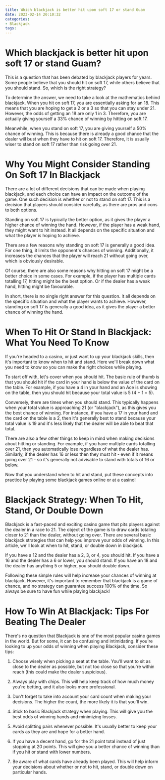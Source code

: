 ```yaml
---
title: Which blackjack is better hit upon soft 17 or stand Guam 
date: 2023-02-14 20:10:32
categories:
- Blackjack
tags:
---
```



#  Which blackjack is better hit upon soft 17 or stand Guam? 

This is a question that has been debated by blackjack players for years. Some people believe that you should hit on soft 17, while others believe that you should stand. So, which is the right strategy?

To determine the answer, we need to take a look at the mathematics behind blackjack. When you hit on soft 17, you are essentially asking for an 18. This means that you are hoping to get a 2 or a 3 so that you can stay under 21. However, the odds of getting an 18 are only 1 in 3. Therefore, you are actually giving yourself a 33% chance of winning by hitting on soft 17.

Meanwhile, when you stand on soft 17, you are giving yourself a 50% chance of winning. This is because there is already a good chance that the dealer will bust when they have to hit on soft 17. Therefore, it is usually wiser to stand on soft 17 rather than risk going over 21.

#  Why You Might Consider Standing On Soft 17 In Blackjack 

There are a lot of different decisions that can be made when playing blackjack, and each choice can have an impact on the outcome of the game. One such decision is whether or not to stand on soft 17. This is a decision that players should consider carefully, as there are pros and cons to both options.

Standing on soft 17 is typically the better option, as it gives the player a higher chance of winning the hand. However, if the player has a weak hand, they might want to hit instead. It all depends on the specific situation and what the player is hoping to achieve.

There are a few reasons why standing on soft 17 is generally a good idea. For one thing, it limits the opponent's chances of winning. Additionally, it increases the chances that the player will reach 21 without going over, which is obviously desirable.

Of course, there are also some reasons why hitting on soft 17 might be a better choice in some cases. For example, if the player has multiple cards totalling 17, hitting might be the best option. Or if the dealer has a weak hand, hitting might be favourable.

In short, there is no single right answer for this question. It all depends on the specific situation and what the player wants to achieve. However, standing on soft 17 is generally a good idea, as it gives the player a better chance of winning the hand.

#  When To Hit Or Stand In Blackjack: What You Need To Know 

If you're headed to a casino, or just want to up your blackjack skills, then it's important to know when to hit and stand. Here we'll break down what you need to know so you can make the right choices while playing.

To start off with, let's cover when you should hit. The basic rule of thumb is that you should hit if the card in your hand is below the value of the card on the table. For example, if you have a 4 in your hand and an Ace is showing on the table, then you should hit because your total value is 5 (4 + 1 = 5).

Conversely, there are times when you should stand. This typically happens when your total value is approaching 21 (or "blackjack"), as this gives you the best chance of winning. For instance, if you have a 17 in your hand and the card on the table is a 2, then it's generally best to stand because your total value is 19 and it's less likely that the dealer will be able to beat that total.

There are also a few other things to keep in mind when making decisions about hitting or standing. For example, if you have multiple cards totalling over 21, then you automatically lose regardless of what the dealer has. Similarly, if the dealer has 16 or less then they must hit - even if it means going over 21 - so it's generally not advisable to stand with totals of 16 or below.

Now that you understand when to hit and stand, put these concepts into practice by playing some blackjack games online or at a casino!

#  Blackjack Strategy: When To Hit, Stand, Or Double Down 

Blackjack is a fast-paced and exciting casino game that pits players against the dealer in a race to 21. The object of the game is to draw cards totaling closer to 21 than the dealer, without going over. There are several basic blackjack strategies that can help you improve your odds of winning. In this article, we'll look at when to hit, stand, or double down in blackjack.

If you have a 12 and the dealer has a 2, 3, or 4, you should hit. If you have a 16 and the dealer has a 6 or lower, you should stand. If you have an 18 and the dealer has anything 5 or higher, you should double down.

Following these simple rules will help increase your chances of winning at blackjack. However, it's important to remember that blackjack is a game of chance, and no strategy can guarantee success 100% of the time. So always be sure to have fun while playing blackjack!

#  How To Win At Blackjack: Tips For Beating The Dealer

There's no question that Blackjack is one of the most popular casino games in the world. But for some, it can be confusing and intimidating. If you're looking to up your odds of winning when playing Blackjack, consider these tips:

1. Choose wisely when picking a seat at the table. You'll want to sit as close to the dealer as possible, but not too close so that you're within reach (this could make the dealer suspicious).

2. Always play with chips. This will help keep track of how much money you're betting, and it also looks more professional.

3. Don't forget to take into account your card count when making your decisions. The higher the count, the more likely it is that you'll win.

4. Stick to basic Blackjack strategy when playing. This will give you the best odds of winning hands and minimizing losses.

5. Avoid splitting pairs whenever possible. It's usually better to keep your cards as they are and hope for a better hand.

6. If you have a decent hand, go for the 21 point total instead of just stopping at 20 points. This will give you a better chance of winning than if you hit or stand with lower numbers.

7. Be aware of what cards have already been played. This will help inform your decisions about whether or not to hit, stand, or double down on particular hands.